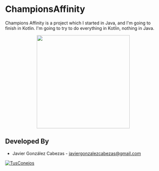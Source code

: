 # ChampionsAffinity

Champions Affinity is a project which I started in Java, and I'm going to finish in Kotlin. I'm going to try to do everything in Kotlin, nothing in Java. 
<p align="center">
 <img src="https://github.com/LumbralesSoftware/ChampionsAffinity/blob/master/app/src/main/res/drawable/web_hi_res_512.png" width="300px" />
</p>


Developed By
------------
* Javier González Cabezas - <javiergonzalezcabezas@gmail.com>

<a href="http://tusconejos.com/">
  <img alt="TusConejos" src="https://github.com/LumbralesSoftware/TusConejos/blob/master/resources/portal.png" />
</a>
